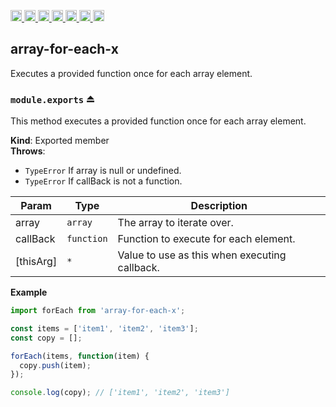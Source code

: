 <a
  href="https://travis-ci.org/Xotic750/array-for-each-x"
  title="Travis status">
<img
  src="https://travis-ci.org/Xotic750/array-for-each-x.svg?branch=master"
  alt="Travis status" height="18">
</a>
<a
  href="https://david-dm.org/Xotic750/array-for-each-x"
  title="Dependency status">
<img src="https://david-dm.org/Xotic750/array-for-each-x/status.svg"
  alt="Dependency status" height="18"/>
</a>
<a
  href="https://david-dm.org/Xotic750/array-for-each-x?type=dev"
  title="devDependency status">
<img src="https://david-dm.org/Xotic750/array-for-each-x/dev-status.svg"
  alt="devDependency status" height="18"/>
</a>
<a
  href="https://badge.fury.io/js/array-for-each-x"
  title="npm version">
<img src="https://badge.fury.io/js/array-for-each-x.svg"
  alt="npm version" height="18">
</a>
<a
  href="https://www.jsdelivr.com/package/npm/array-for-each-x"
  title="jsDelivr hits">
<img src="https://data.jsdelivr.com/v1/package/npm/array-for-each-x/badge?style=rounded"
  alt="jsDelivr hits" height="18">
</a>
<a
  href="https://bettercodehub.com/results/Xotic750/array-for-each-x"
  title="bettercodehub score">
<img src="https://bettercodehub.com/edge/badge/Xotic750/array-for-each-x?branch=master"
  alt="bettercodehub score" height="18">
</a>
<a
  href="https://coveralls.io/github/Xotic750/array-for-each-x?branch=master"
  title="Coverage Status">
<img src="https://coveralls.io/repos/github/Xotic750/array-for-each-x/badge.svg?branch=master"
  alt="Coverage Status" height="18">
</a>

<a name="module_array-for-each-x"></a>

## array-for-each-x

Executes a provided function once for each array element.

<a name="exp_module_array-for-each-x--module.exports"></a>

### `module.exports` ⏏

This method executes a provided function once for each array element.

**Kind**: Exported member  
**Throws**:

- <code>TypeError</code> If array is null or undefined.
- <code>TypeError</code> If callBack is not a function.

| Param     | Type                  | Description                                   |
| --------- | --------------------- | --------------------------------------------- |
| array     | <code>array</code>    | The array to iterate over.                    |
| callBack  | <code>function</code> | Function to execute for each element.         |
| [thisArg] | <code>\*</code>       | Value to use as this when executing callback. |

**Example**

```js
import forEach from 'array-for-each-x';

const items = ['item1', 'item2', 'item3'];
const copy = [];

forEach(items, function(item) {
  copy.push(item);
});

console.log(copy); // ['item1', 'item2', 'item3']
```

